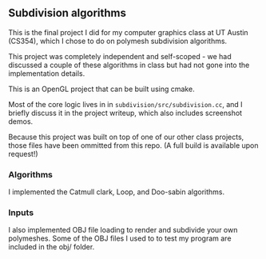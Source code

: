 ## Subdivision algorithms

This is the final project I did for my computer graphics class at UT Austin (CS354), which I chose to do on polymesh subdivision algorithms.

This project was completely independent and self-scoped - we had discussed a couple of these algorithms in class but had not gone into the implementation details.

This is an OpenGL project that can be built using cmake.

Most of the core logic lives in in `subdivision/src/subdivision.cc`, and I briefly discuss it in the project writeup, which also includes screenshot demos.

Because this project was built on top of one of our other class projects, those files have been ommitted from this repo. (A full build is available upon request!)

### Algorithms

I implemented the Catmull clark, Loop, and Doo-sabin algorithms.

### Inputs

I also implemented OBJ file loading to render and subdivide your own polymeshes. Some of the OBJ files I used to to test my program are included in the obj/ folder.
